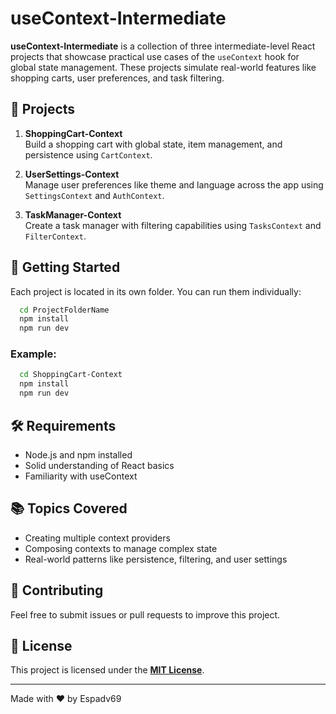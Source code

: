 # useContext-Intermediate

**useContext-Intermediate** is a collection of three intermediate-level React projects that showcase practical use cases of the `useContext` hook for global state management. These projects simulate real-world features like shopping carts, user preferences, and task filtering.

## 📁 Projects

1. **ShoppingCart-Context**  
   Build a shopping cart with global state, item management, and persistence using `CartContext`.

2. **UserSettings-Context**  
   Manage user preferences like theme and language across the app using `SettingsContext` and `AuthContext`.

3. **TaskManager-Context**  
   Create a task manager with filtering capabilities using `TasksContext` and `FilterContext`.

## 🚀 Getting Started

Each project is located in its own folder. You can run them individually:

```bash
  cd ProjectFolderName
  npm install
  npm run dev
```

### Example:

```bash
  cd ShoppingCart-Context
  npm install
  npm run dev
```

## 🛠️ Requirements

- Node.js and npm installed
- Solid understanding of React basics
- Familiarity with useContext

## 📚 Topics Covered

- Creating multiple context providers
- Composing contexts to manage complex state
- Real-world patterns like persistence, filtering, and user settings

## 🤝 Contributing

Feel free to submit issues or pull requests to improve this project.

## 📄 License

This project is licensed under the **[MIT License](https://opensource.org/license/mit)**.

---

Made with ❤️ by Espadv69

